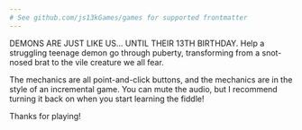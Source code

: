 ```yaml
---
# See github.com/js13kGames/games for supported frontmatter
---
```

DEMONS ARE JUST LIKE US... UNTIL THEIR 13TH BIRTHDAY.
Help a struggling teenage demon go through puberty, transforming from a snot-nosed brat to the vile creature we all fear. 

The mechanics are all point-and-click buttons, and the mechanics are in the style of an incremental game. You can mute the audio, but I recommend turning it back on when you start learning the fiddle! 

Thanks for playing!